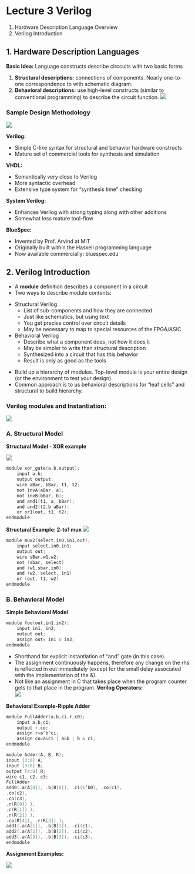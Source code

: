 # Lecture 3 Verilog

1. Hardware Description Language Overview
2. Verilog Introduction

## 1. Hardware Description Languages

**Basic Idea:**  Language constructs describe circcuits with two basic forms

1. **Structural descriptions**: connections of
components. Nearly one-to-one
correspondence to with schematic diagram.
2. **Behavioral descriptions:** use high-level
constructs (similar to conventional
programming) to describe the circuit
function.
![](https://snipboard.io/LAPtl8.jpg)

### Sample Design Methodology

![](https://snipboard.io/wXZiUf.jpg)

**Verilog:**
* Simple C-like syntax for structural and behavior hardware constructs
* Mature set of commercial tools for synthesis and simulation

**VHDL:**
* Semantically very close to Verilog
* More syntactic overhead
* Extensive type system for “synthesis time” checking

**System Verilog:**
* Enhances Verilog with strong typing along with other additions
* Somewhat less mature tool-flow

**BlueSpec:**
* Invented by Prof. Arvind at MIT
* Originally built within the Haskell programming language
* Now available commercially: bluespec.edu


## 2. Verilog Introduction

* A **module** definition describes a component in a circuit
* Two ways to describe module contents:
- Structural Verilog
    * List of sub-components and how they are connected
    * Just like schematics, but using text
    * You get precise control over circuit details
    * May be necessary to map to special resources of the FPGA/ASIC
- Behavioral Verilog
    * Describe what a component does, not how it does it
    * May be simpler to write than structural description
    * Synthesized into a circuit that has this behavior
    * Result is only as good as the tools
* Build up a hierarchy of modules. Top-level module is your
entire design (or the environment to test your design).
* Common approach is to us behavioral descriptions for
“leaf cells” and structural to build hierarchy.

### Verilog modules and Instantiation:

![](https://snipboard.io/yfd1aF.jpg)
### A. Structural Model
**Structural Model - XOR example**

![](https://snipboard.io/VfQxI8.jpg)

```c
module xor_gate(a,b,output);
    input a,b;
    output output;
    wire aBar, bBar, t1, t2;
    not invA(aBar, a);
    not invB(bBar, b);
    and and1(t1, a, bBar);
    and and2(t2,b aBar);
    or or1(out, t1, t2);
endmodule
```

**Structural Example: 2-to1 mux**
![](https://snipboard.io/IR23vw.jpg)

```c
module mux2(select,in0,in1,out);
    input select,in0,in1;
    output out;
    wire sBar,w1,w2;
    not (sbar, select)
    and (w1,sbar,in0)
    and (w2, select, in1)
    or (out, t1, w2)
endmodule
```
### B. Behavioral Model

**Simple Behavioral Model**
```c
module foo(out,in1,in2);
    input in1, in2;
    output out;
    assign out= in1 & in3;
endmodule
```
* Shorthand for explicit instantiation of “and” gate (in this case).
* The assignment continuously happens, therefore any change on the
rhs is reflected in out immediately (except for the small delay
associated with the implementation of the &).
* Not like an assignment in C that takes place when the program
counter gets to that place in the program.
**Verilog Operators:**  
![](https://snipboard.io/JYSytL.jpg)

**Behavioral Example-Ripple Adder**  

```c
module FullAdder(a,b,ci,r,c0);
    input a,b,ci;
    output r,co;
    assign r=a^b^ci;
    assign co=a&ci | a&b | b & ci;
endmodule
```

```c
module Adder(A, B, R);
input [3:0] A;
input [3:0] B;
output [4:0] R;
wire c1, c2, c3;
FullAdder
add0(.a(A[0]), .b(B[0]), .ci(1’b0), .co(c1),
.co(c2),
.co(c3),
.r(R[0]) ),
.r(R[1]) ),
.r(R[2]) ),
.co(R[4]), .r(R[3]) );
add1(.a(A[1]), .b(B[1]), .ci(c1),
add2(.a(A[2]), .b(B[2]), .ci(c2),
add3(.a(A[3]), .b(B[3]), .ci(c3),
endmodule
```

**Assignment Examples:**

![](https://snipboard.io/wNoT62.jpg)

